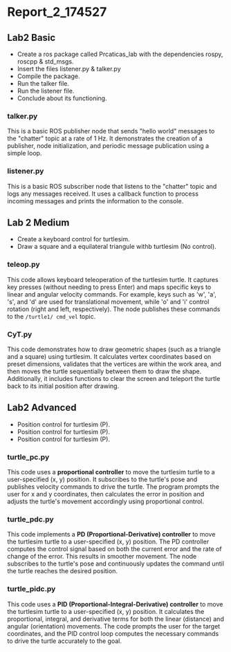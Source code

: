 # Report_2_174527

## Lab2 Basic
- Create a ros package called Prcaticas_lab with the dependencies rospy, roscpp & std_msgs. 
- Insert the files listener.py & talker.py
- Compile the package.
- Run the talker file.
- Run the listener file.
- Conclude about its functioning.

### talker.py
This is a basic ROS publisher node that sends "hello world" messages to the "chatter" topic at a rate of 1 Hz. It demonstrates the 
creation of a publisher, node initialization, and periodic message publication using a simple loop.


### listener.py
This is a basic ROS subscriber node that listens to the "chatter" topic and logs any messages received. It uses a callback function to 
process incoming messages and prints the information to the console.

## Lab 2 Medium
- Create a keyboard control for turtlesim.
- Draw a square and a equilateral triangule withb turtlesim (No control).

### teleop.py
This code allows keyboard teleoperation of the turtlesim turtle. It captures key presses (without needing to press Enter) and maps 
specific keys to linear and angular velocity commands. For example, keys such as 'w', 'a', 's', and 'd' are used for translational 
movement, while 'o' and 'i' control rotation (right and left, respectively). The node publishes these commands to the `/turtle1/
cmd_vel` topic.

### CyT.py
This code demonstrates how to draw geometric shapes (such as a triangle and a square) using turtlesim. It calculates vertex coordinates 
based on preset dimensions, validates that the vertices are within the work area, and then moves the turtle sequentially between them 
to draw the shape. Additionally, it includes functions to clear the screen and teleport the turtle back to its initial position after 
drawing.

## Lab2 Advanced
- Position control for turtlesim (P).
- Position control for turtlesim (P).
- Position control for turtlesim (P).

### turtle_pc.py
This code uses a **proportional controller** to move the turtlesim turtle to a user-specified (x, y) position. It subscribes to the 
turtle's pose and publishes velocity commands to drive the turtle. The program prompts the user for x and y coordinates, then 
calculates the error in position and adjusts the turtle's movement accordingly using proportional control.

### turtle_pdc.py
This code implements a **PD (Proportional-Derivative) controller** to move the turtlesim turtle to a user-specified (x, y) position. 
The PD controller computes the control signal based on both the current error and the rate of change of the error. This results in 
smoother movement. The node subscribes to the turtle's pose and continuously updates the command until the turtle reaches the desired 
position.

### turtle_pidc.py
This code uses a **PID (Proportional-Integral-Derivative) controller** to move the turtlesim turtle to a user-specified (x, y) 
position. It calculates the proportional, integral, and derivative terms for both the linear (distance) and angular (orientation) 
movements. The code prompts the user for the target coordinates, and the PID control loop computes the necessary commands to drive the 
turtle accurately to the goal.
